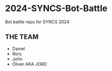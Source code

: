 # 2024-SYNCS-Bot-Battle

Bot battle repo for SYNCS 2024

## THE TEAM

- Daniel
- Rory
- John
- Oliver
AKA JORD
